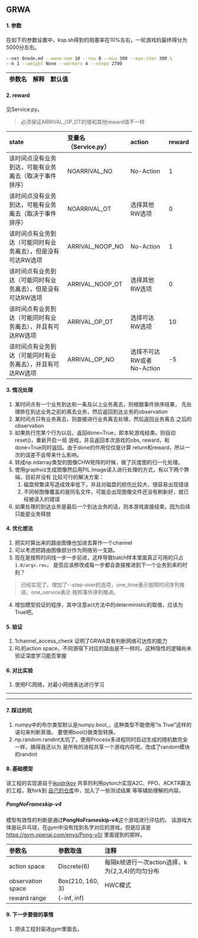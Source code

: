 ## GRWA

#### 1. 参数
在如下的参数设置中，ksp.sh得到的阻塞率在10%左右，一轮游戏的最终得分为5000分左右。
```bash
--net 6node.md --wave-num 10 --rou 8 --miu 300 --max-iter 300 \
--k 1 --weight None --workers 4 --steps 2700
```

|参数名|解释|默认值|
|:---|:---|:----|


#### 2. reward

见Service.py。

> 必须保证ARRIVAL_OP_OT的值和其他reward值不一样

|state|变量名（Service.py）|action|reward|
|:----|:-----|:-----|:-----|
|该时间点没有业务到达，可能有业务离去（取决于事件排序）| NOARRIVAL_NO|No-Action|1|
|该时间点没有业务到达，可能有业务离去（取决于事件排序）| NOARRIVAL_OT|选择其他RW选项|0|
|该时间点有业务到达（可能同时有业务离去），但是没有可达RW选项|ARRIVAL_NOOP_NO|No-Action|1|
|该时间点有业务到达（可能同时有业务离去），但是没有可达RW选项|ARRIVAL_NOOP_OT|选择其他RW选项|0|
|该时间点有业务到达（可能同时有业务离去），并且有可达RW选项|ARRIVAL_OP_OT|选择可达RW选项|10|
|该时间点有业务到达（可能同时有业务离去），并且有可达RW选项|ARRIVAL_OP_NO|选择不可达RW或者No-Action|-5|




####  3. 情况处理

1. 某时间点有一个业务到达和一条及以上业务离去，则根据事件排序结果，
先处理排在到达业务之前的离去业务，然后返回到达业务的observation
2. 某时间点只有业务离去，则直接进行业务离去处理，然后返回业务离去
之后的observation
3. 如果执行完某个行为以后，返回done=True，即本轮游戏结束。则自动reset()，重新开启一局
游戏，并且返回本次游戏的obs, reward，和done=True同时返回。由于done的作用仅仅是计算
return和reward，所以一次的误差不会带来什么影响。
4. 转成np.ndarray类型的图像CHW矩阵的时候，做了灰度图的归一化处理。
5. 使用graphviz生成图像然后用PIL.Image读入进行处理的方式，有以下两个弊端，目前并没有
比较可行的解决方案：
    1. 磁盘频繁读写造成效率低下，并且对磁盘的损伤比较大，很容易出现错误
    2. 不同帧图像覆盖的是同名文件，可能会出现图像文件还没有刷新好，就已经被读入的错误
6. 如果处理的到达业务是最后一个到达业务的话，则本游戏直接结束。因为后续只能是业务释放


#### 4. 优化想法

1. 把实时算出来的路由图像也加进去算作一个channel
2. 可以考虑把路由图像部分作为网络另一支路。
3. 现在是按照时间线一步一步前进，这样导致batch样本里面真正可用的只占`1.0/args.rou`，
是否应该修改成每一步都会直接推进到下一个业务到来的时刻？
> 已经实现了。增加了--step-over的选项，one_time表示按照时间序列推进，one_service表示
按照事件序列推进。
4. 增加模型验证的程序，其中注意act方法中的deterministic的取值，应该为True吧。

#### 5. 验证

1. 1channel_access_check 证明了GRWA具有判断网络可达性的能力
2. RL的action space，不同源宿下对应的路由是不一样的，这种隐性的逻辑尚未验证深度学习能否掌握


#### 6. 对比实验

1. 使用FC网络，对最小网络表达进行学习


---
---
#### 7. 踩过的坑

1. numpy中的布尔类型默认是numpy.bool_，这种类型不能使用“is True”这样的语句来判断真值。
要使用bool()做类型转换。
2. np.random.randint太坑了，使用Process多进程同时启动生成的随机数完全一样，搞得我还以为
是所有的进程共享一个游戏内存呢。改成了random模块的randint

#### 8. 基础模型

该工程的实现源自于[ikostrikov](https://github.com/ikostrikov/pytorch-a2c-ppo-acktr)
共享的利用pytorch实现A2C、PPO、ACKTR算法的工程，我fork到
[自己的仓库](https://github.com/BoyuanYan/pytorch-a2c-ppo-acktr)中，加入了一些测试结果
等等辅助理解的内容。

##### PongNoFrameskip-v4

模型有效性的判断是通过**PongNoFrameskip-v4**这个游戏进行评估的。
该游戏大体是玩乒乓球，在gym中没有找到名字对应的游戏，但是应该是 https://gym.openai.com/envs/Pong-v0/
 里面提到的那样。

| 参数名 | 参数取值 | 注释 |
|:------|:-------|:-----|
|action space| Discrete(6) | 每隔k帧进行一次action选择，k为{2,3,4}的均匀分布|
|observation space| Box(210, 160, 3)|HWC模式|
|reward range | (-inf, inf) ||

#### 9. 下一步要做的事情

1. 把该工程封装进gym里面去。
